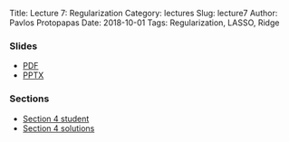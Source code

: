 Title: Lecture 7: Regularization
Category: lectures
Slug: lecture7
Author: Pavlos Protopapas
Date: 2018-10-01
Tags: Regularization, LASSO, Ridge


### Slides

- [PDF]({attach}presentation/Lecture7_Regularization.pdf)
- [PPTX]({attach}presentation/Lecture7_Regularization.pptx)

### Sections
- [Section 4 student]({filename}../../sections/section3/notebook/section_3_student.ipynb)
- [Section 4 solutions]({filename}../../sections/section3/notebook/section_3_solutions.ipynb)
